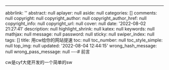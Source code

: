 ---
abbrlink: ''
abstract: null
aplayer: null
aside: null
categories: []
comments: null
copyright: null
copyright_author: null
copyright_author_href: null
copyright_info: null
copyright_url: null
cover: null
date: '2022-08-02 21:27:41'
description: null
highlight_shrink: null
katex: null
keywords: null
mathjax: null
message: null
password: null
sticky: null
swiper_index: null
tags: []
title: 用cw给你的网站提速
toc: null
toc_number: null
toc_style_simple: null
top_img: null
updated: '2022-08-04 12:44:15'
wrong_hash_message: null
wrong_pass_message: null
---# 前言

cw是cyf大佬开发的一个简单的sw
